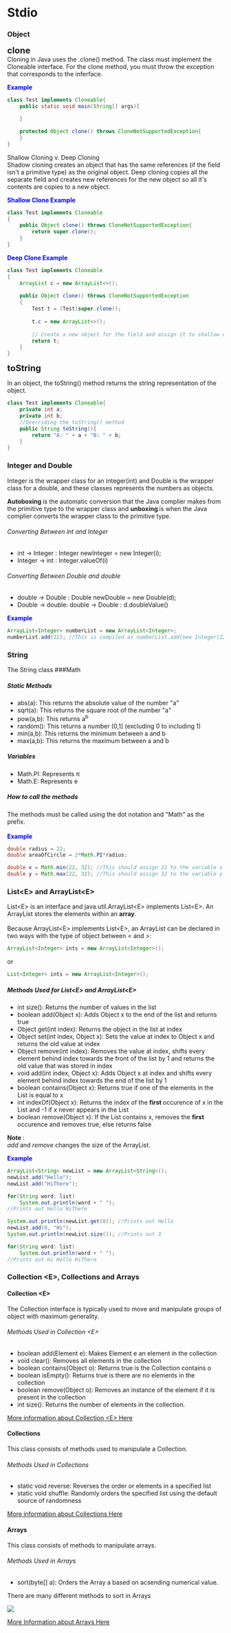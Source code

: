 # Stdio
### Object
<span style="font-size: 20px"><b>clone</b>  </span>  
Cloning in Java uses the .clone() method. The class must implement the Cloneable interface.
For the clone method, you must throw the exception that corresponds to the inferface.

<span style="color:blue">**Example**</span>    
```java
class Test implements Cloneable{
	public static void main(String[] args){

	}

	protected Object clone() throws CloneNotSupportedException{
	}
}  
```

Shallow Cloning v. Deep Cloning  
Shadow cloning creates an object that has the same references (if the field isn't a primitive type) as the original object. 
Deep cloning copies all the separate field and creates new references for the new object so all it's contents are copies to a new object.

<span style="color:blue">**Shallow Clone Example**</span>    
```java
class Test implements Cloneable
{
    public Object clone() throws CloneNotSupportedException{
        return super.clone();
    }
}
```

<span style="color:blue">**Deep Clone Example**</span>    
```java
class Test implements Cloneable
{
    ArrayList c = new ArrayList<>();
 
    public Object clone() throws CloneNotSupportedException
    {
        Test t = (Test)super.clone();
 
        t.c = new ArrayList<>();
 
        // Create a new object for the field and assign it to shallow copy obtained to make it a deep copy
        return t;
    }
}
```


<span style="font-size: 20px"><b>toString</b></span>  

In an object, the toString() method returns the string representation of the object. 
```java
class Test implements Cloneable{
	private int a;
	private int b;
	//Overriding the toString() method
	public String toString(){
		return "A: " + a + "B: " + b;
	}
}
```

### Integer and Double
Integer is the wrapper class for an integer(int) and Double is the wrapper class for a double, and these classes represents the numbers as objects. 

<b> Autoboxing </b> is the automatic conversion that the Java complier makes from the primitive type to the wrapper class and <b> unboxing </b> is when the Java complier converts the wrapper class to the primitive type. 

###### Converting Between int and Integer  
*   int -> Integer : Integer newInteger = new Integer(i);  
*   Integer -> int : Integer.valueOf(i)

###### Converting Between Double and double
* double -> Double : Double newDouble = new Double(d);
* Double -> double: double -> Double : d.doubleValue()  

<span style="color:blue">**Example**</span>     

```java
ArrayList<Integer> numberList = new ArrayList<Integer>;
numberList.add(22); //This is compiled as numberList.add(new Integer(22));
```

### String
The String class
###Math
##### Static Methods
* abs(a): This returns the absolute value of the number "a"
* sqrt(a): This returns the square root of the number "a"
* pow(a,b): This returns a<sup>b</sup>
* random(): This returns a number (0,1] (excluding 0 to including 1)
* min(a,b): This returns the minimum between a and b
* max(a,b): This returns the maximum between a and b
##### Variables
* Math.PI: Represents π
* Math.E: Represents e
##### How to call the methods  
The methods must be called using the dot notation and "Math" as the prefix.  
<br>
<span style="color:blue">**Example**</span>     
```java
double radius = 22;
double areaOfCircle = 2*Math.PI*radius;

double x = Math.min(22, 32); //This should assign 22 to the variable x
double y = Math.max(22, 32); //This should assign 32 to the variable y
```
### List&lt;E&gt; and ArrayList&lt;E&gt;
List&lt;E&gt; is an interface and java.util.ArrayList&lt;E&gt; implements List&lt;E&gt;. An ArrayList stores the elements within an <b> array</b>.  
<br>
Because ArrayList&lt;E&gt; implements List&lt;E&gt;, an ArrayList can be declared in two ways with the type of object between &lt; and &gt;:
```java
ArrayList<Integer> ints = new ArrayList<Integer>();
```

or  
```java
List<Integer> ints = new ArrayList<Integer>();
```

##### Methods Used for List&lt;E&gt; and ArrayList&lt;E&gt;
* int size(): Returns the number of values in the list 
* boolean add(Object x): Adds Object x to the end of the list and returns true
* Object get(int index): Returns the object in the list at index
* Object set(int index, Object x): Sets the value at index to Object x and returns the old value at index
* Object remove(int index): Removes the value at index, shifts every element behind index towards the front of the list by 1 and returns the old value that was stored in index
* void add(int index, Object x): Adds Object x at index and shifts every element behind index towards the end of the list by 1
* boolean contains(Object x): Returns true if one of the elements in the List is equal to x
* int indexOf(Object x): Returns the index of the <b> first </b> occurence of x in the List and -1 if x never appears in the List
* boolean remove(Object x): If the List contains x, removes the <b> first </b> occurence and removes true, else returns false

<b> Note </b>:  
<i> add</i> and <i> remove </i> changes the size of the ArrayList. 

<span style="color:blue">**Example**</span>     
```java
ArrayList<String> newList = new ArrayList<String>();
newList.add("Hello");
newList.add("HiThere");

for(String word: list)
	System.out.println(word + " ");
//Prints out Hello HiThere

System.out.println(newList.get(0)); //Prints out Hello
newList.add(0, "Hi");
System.out.println(newList.size()); //Prints out 3

for(String word: list)
	System.out.println(word + " ");
//Prints out Hi Hello HiThere
```

### Collection &lt;E&gt;, Collections and Arrays
#### Collection &lt;E&gt;
The Collection interface is typically used to move and manipulate groups of object with maximum generality.
###### Methods Used in Collection &lt;E&gt;
* boolean add(Element e): Makes Element e an element in the collection
* void clear(): Removes all elements in the collection
* boolean contains(Object o): Returns true is the Collection contains o
* boolean isEmpty(): Returns true is there are no elements in the collection
* boolean remove(Object o): Removes an instance of the element if it is present in the collection
* int size(): Returns the number of elements in the collection. 

[More information about Collection &lt;E&gt; Here](https://docs.oracle.com/javase/7/docs/api/java/util/Collection.html)

#### Collections
This class consists of methods used to manipulate a Collection.
###### Methods Used in Collections
* static void reverse: Reverses the order or elements in a specified list
* static void shuffle: Randomly orders the specified list using the default source of randomness  

[More information about Collections Here](https://docs.oracle.com/javase/7/docs/api/java/util/Collections.html)

#### Arrays
This class consists of methods to manipulate arrays.
###### Methods Used in Arrays
* sort(byte[] a): Orders the Array a based on acsending numerical value.   

There are many different methods to sort in Arrays  

![](images/Sort.png)

[More Information about Arrays Here](https://docs.oracle.com/javase/7/docs/api/java/util/Arrays.html)